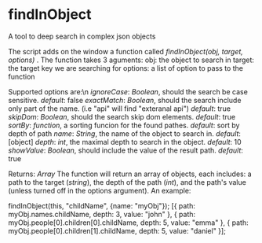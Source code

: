 # findInObject
A tool to deep search in complex json objects

The script adds on the window a function called _findInObject(obj, target, options)_ .
The function takes 3 aguments:
  obj: the object to search in
  target: the target key we are searching for
  options: a list of option to pass to the function
  
Supported options are:\n
  *ignoreCase*: _Boolean_, should the search be case sensitive. _default_: false
   *exactMatch*: _Boolean_, should the search include only part of the name. (i.e "api" will find "exteranal api") _default_: true
  *skipDom*: _Boolean_, should the search skip dom elements. _default_: true
  *sortBy*: _function_, a sorting funcion for the found pathes. _default_: sort by depth of path
  *name*: _String_, the name of the object to search in. _default_: [object]
  *depth*: _int_, the maximal depth to search in the object. _default_: 10
  *showValue*: _Boolean_, should include the value of the result path. _default_: true
  
  Returns: _Array_
  The function will return an array of objects, each includes: a path to the target (_string_), the depth of the path (_int_), and the path's value (unless turned off in the options argument).
An example:

findInObject(this, "childName", {name: "myObj"});
[{
  path: myObj.names.childName,
  depth: 3,
  value: "john"
},
{
  path: myObj.people[0].children[0].childName,
  depth: 5,
  value: "emma"
},
{
  path: myObj.people[0].children[1].childName,
  depth: 5,
  value: "daniel"
}];

